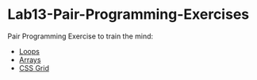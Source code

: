 # Lab13-Pair-Programming-Exercises
Pair Programming Exercise to train the mind:


- [Loops](./loops/Loops.README.md) 
- [Arrays](./arrays/Arrays.README.md)
- [CSS Grid](./CSS\Grid/CSS-Grid.README.MD)


